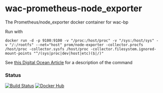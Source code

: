 # wac-prometheus-node_exporter
The Prometheus/node_exporter docker container for wac-bp

Run with 
```
docker run -d -p 9100:9100 -v "/proc:/host/proc" -v "/sys:/host/sys" -v "/:/rootfs" --net="host" prom/node-exporter -collector.procfs /host/proc -collector.sysfs /host/proc -collector.filesystem.ignored-mount-points "^/(sys|proc|dev|host|etc)($|/)"
```

See [this Digital Ocean Article](https://www.digitalocean.com/community/tutorials/how-to-install-prometheus-using-docker-on-ubuntu-14-04) for a description of the command

### Status
[![Build Status](https://travis-ci.org/chad-autry/wac-prometheus-node_exporter.svg?branch=master)](https://travis-ci.org/chad-autry/wac-prometheus-node_exporter)
[![Docker Hub](https://img.shields.io/badge/docker-ready-blue.svg)](https://registry.hub.docker.com/u/chadautry/wac-prometheus-node_exporter/)
